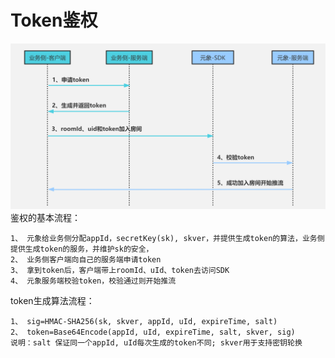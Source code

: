 # Token鉴权
![img.png](img.png)
鉴权的基本流程：

```
1、 元象给业务侧分配appId，secretKey(sk), skver，并提供生成token的算法，业务侧提供生成token的服务，并维护sk的安全，
2、 业务侧客户端向自己的服务端申请token
3、 拿到token后，客户端带上roomId、uId、token去访问SDK
4、 元象服务端校验token，校验通过则开始推流
```

token生成算法流程：
```
1、 sig=HMAC-SHA256(sk, skver, appId, uId, expireTime, salt)
2、 token=Base64Encode(appId, uId, expireTime, salt, skver, sig)
说明：salt 保证同一个appId, uId每次生成的token不同; skver用于支持密钥轮换
```


